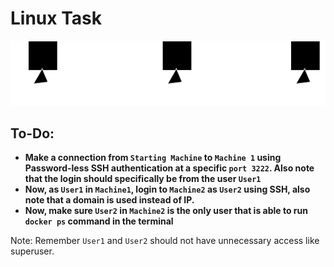 # **Linux Task**

![alt text](/Images/task.drawio.png)

## **To-Do:**
-   **Make a connection from `Starting Machine` to `Machine 1` using Password-less SSH authentication at a specific `port 3222`. Also note that the login should specifically be from the user `User1`**
-   **Now, as `User1` in `Machine1`, login to `Machine2` as `User2` using SSH, also note that a domain is used instead of IP.**
-   **Now, make sure `User2` in `Machine2` is the only user that is able to run `docker ps` command in the terminal**

Note: Remember `User1` and `User2` should not have unnecessary access like superuser.